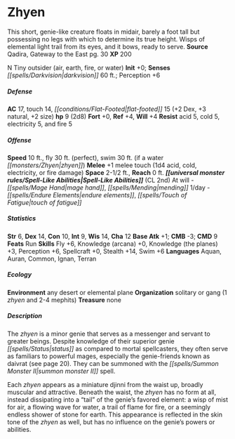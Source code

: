 ﻿---
cssclass: [monsters]
title1: Zhyen
desc_short: This short, genie-like creature floats in midair, barely a foot tall but
  possessing no legs with which to determine its true height. Wisps of elemental light
  trail from its eyes, and it bows, ready to serve.
title2: Zhyen
CR: 1/2
sources:
- name: Qadira, Gateway to the East
  page: 30
  link: http://paizo.com/store/downloads/pathfinder/pathfinderCompanion/pathfinderRPG/v5748btpy88zq
XP: 200
alignment: N
size: Tiny
type: outsider
subtypes:
- air
- earth
- fire
- or water
initiative:
  bonus: 0
senses:
  darkvision: 60
AC:
  AC: 17
  touch: 14
  flat_footed: 15
  components:
    dex: 2
    natural: 3
    size: 2
HP:
  HP: 9
  long: 2d8
saves:
  fort: 0
  ref: 4
  will: 4
resistances:
  acid: 5
  cold: 5
  electricity: 5
  fire: 5
speeds:
  base: 10
  fly: 30
  fly_maneuverability: perfect
  swim: 30
  swim_other: if a water zhyen
attacks:
  melee:
  - - text: +1 melee touch (1d4 acid, cold, electricity, or fire damage)
      entries:
      - - damage: 1d4
          type: acid, cold, electricity, or fire damage
      attack: touch
      bonus:
      - 1
      touch: true
space: 2.5
reach: 0
spell_like_abilities:
  entries:
  - name: mage hand
    source: default
    freq: At will
  - name: mending
    source: default
    freq: At will
  - name: endure elements
    source: default
    freq: 1/day
  - name: touch of fatigue
    source: default
    freq: 1/day
  sources:
  - name: default
    CL: 2
ability_scores:
  STR: 6
  DEX: 14
  CON: 10
  INT: 9
  WIS: 14
  CHA: 12
BAB: 1
CMB: -3
CMD: 9
feats:
- name: Run
skills:
  Fly: 6
  Knowledge (arcana): 0
  Knowledge (the planes): 3
  Perception: 6
  Spellcraft: 0
  Stealth: 14
  Swim: 6
languages:
- Aquan
- Auran
- Common
- Ignan
- Terran
ecology:
  environment: any desert or elemental plane
  organization: solitary or gang (1 zhyen and 2-4 mephits)
  treasure_type: none
desc_long: |-
  The zhyen is a minor genie that serves as a messenger and servant to greater beings. Despite knowledge of their superior genie status as compared to mortal spellcasters, they often serve as familiars to powerful mages, especially the genie-friends known as daivrat (see page 20). They can be summoned with the summon monster II spell.

  Each zhyen appears as a miniature djinni from the waist up, broadly muscular and attractive. Beneath the waist, the zhyen has no form at all, instead dissipating into a “tail” of the genie's favored element: a wisp of mist for air, a flowing wave for water, a trail of flame for fire, or a seemingly endless shower of stone for earth. This appearance is reflected in the skin tone of the zhyen as well, but has no influence on the genie's powers or abilities.

---

# Zhyen
This short, genie-like creature floats in midair, barely a foot tall but possessing no legs with which to determine its true height. Wisps of elemental light trail from its eyes, and it bows, ready to serve.
**Source** Qadira, Gateway to the East pg. 30
**XP** 200

N Tiny outsider (air, earth, fire, or water)
**Init** +0; **Senses** _[[spells/Darkvision|darkvision]]_ 60 ft.; Perception +6

##### Defense

**AC** 17, touch 14, _[[conditions/Flat-Footed|flat-footed]]_ 15 (+2 Dex, +3 natural, +2 size)
**hp** 9 (2d8)
**Fort** +0, **Ref** +4, **Will** +4
**Resist** acid 5, cold 5, electricity 5, and fire 5

##### Offense
**Speed** 10 ft., fly 30 ft. (perfect), swim 30 ft. (if a water _[[monsters/Zhyen|zhyen]]_)
**Melee** +1 melee touch (1d4 acid, cold, electricity, or fire damage)
**Space** 2-1/2 ft., **Reach** 0 ft.
**_[[universal monster rules/Spell-Like Abilities|Spell-Like Abilities]]_** (CL 2nd)
At will - _[[spells/Mage Hand|mage hand]]_, _[[spells/Mending|mending]]_
1/day - _[[spells/Endure Elements|endure elements]]_, _[[spells/Touch of Fatigue|touch of fatigue]]_

##### Statistics
**Str** 6, **Dex** 14, **Con** 10, **Int** 9, **Wis** 14, **Cha** 12
**Base Atk** +1; **CMB** -3; **CMD** 9
**Feats** Run
**Skills** Fly +6, Knowledge (arcana) +0, Knowledge (the planes) +3, Perception +6, Spellcraft +0, Stealth +14, Swim +6
**Languages** Aquan, Auran, Common, Ignan, Terran

##### Ecology

**Environment** any desert or elemental plane
**Organization** solitary or gang (1 _zhyen_ and 2-4 mephits)
**Treasure** none

##### Description

The _zhyen_ is a minor genie that serves as a messenger and servant to greater beings. Despite knowledge of their superior genie _[[spells/Status|status]]_ as compared to mortal spellcasters, they often serve as familiars to powerful mages, especially the genie-friends known as daivrat (see page 20). They can be summoned with the _[[spells/Summon Monster II|summon monster II]]_ spell.

Each _zhyen_ appears as a miniature djinni from the waist up, broadly muscular and attractive. Beneath the waist, the _zhyen_ has no form at all, instead dissipating into a “tail” of the genie’s favored element: a wisp of mist for air, a flowing wave for water, a trail of flame for fire, or a seemingly endless shower of stone for earth. This appearance is reflected in the skin tone of the _zhyen_ as well, but has no influence on the genie’s powers or abilities.
